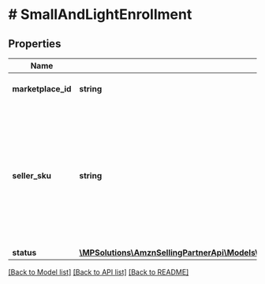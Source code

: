 # # SmallAndLightEnrollment

## Properties

Name | Type | Description | Notes
------------ | ------------- | ------------- | -------------
**marketplace_id** | **string** | A marketplace identifier. |
**seller_sku** | **string** | Identifies an item in the given marketplace. SellerSKU is qualified by the seller&#39;s SellerId, which is included with every operation that you submit. |
**status** | [**\MPSolutions\AmznSellingPartnerApi\Models\FbaSmallAndLight\SmallAndLightEnrollmentStatus**](SmallAndLightEnrollmentStatus.md) |  |

[[Back to Model list]](../../README.md#models) [[Back to API list]](../../README.md#endpoints) [[Back to README]](../../README.md)
